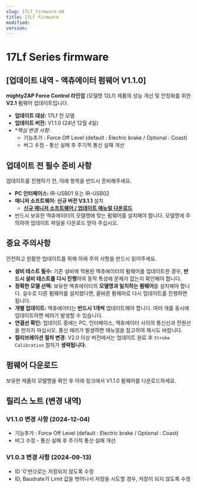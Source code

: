 ```yaml
---
slug: 17Lf_firmware.md
title: 17Lf firmware
modified: 
version:
---
```

# 17Lf Series firmware
## **[업데이트 내역 - 액츄에이터 펌웨어 V1.1.0]**
**mightyZAP Force Control 라인업** (모델명 12Lf) 제품의 성능 개선 및 안정화를 위한 **V2.1** 펌웨어 업데이트입니다. 
- **업데이트 대상:** 17Lf  전 모델
- **업데이트 버전:** V1.1.0 (24년 12월 4일)
- **핵심 변경 사항:*
	- 기능추가 : Force Off Level (default : Electric brake / Optional : Coast)
	- 버그 수정 - 통신 실패 후 주기적 통신 실패 개선

## 업데이트 전 필수 준비 사항

업데이트를 진행하기 전, 아래 항목을 반드시 준비해주세요.
- **PC 인터페이스:** IR-USB01 또는 IR-USB02
- **매니저 소프트웨어:** **신규 버전 V3.1.1** 설치
	- [**신규 매니저 소프트웨어 / 업데이트 매뉴얼 다운로드**](http://www.mightyzap.com/ko/digitalarchive6/?mod=document&pageid=1&uid=211)
- 반드시 보유한 액츄에이터의 모델명에 맞는 펌웨어를 설치해야 합니다. 모델명에 주의하여 업데이트 파일을 다운로드 받아 주십시오.

## 중요 주의사항
안전하고 원활한 업데이트를 위해 아래 주의 사항을 반드시 읽어주세요.
- **설비 테스트 필수:** 기존 설비에 적용된 액츄에이터의 펌웨어를 업데이트한 경우, **반드시 설비 테스트를 다시 진행**하여 동작 특성에 문제가 없는지 확인해야 합니다.
- **정확한 모델 선택:** 보유한 액츄에이터의 **모델명과 일치하는 펌웨어**를 설치해야 합니다. 실수로 다른 펌웨어를 설치했다면, 올바른 펌웨어로 다시 업데이트를 진행하면 됩니다.
- **개별 업데이트:** 액츄에이터는 **반드시 1개씩** 업데이트해야 합니다. 여러 개를 동시에 업데이트하면 에러가 발생할 수 있습니다.
- **연결선 확인:** 업데이트 중에는 PC, 인터페이스, 액츄에이터 사이의 통신선과 전원선을 만지지 마십시오. 통신 에러가 발생하면 매뉴얼을 참고하여 재시도 바랍니다.
- **캘리브레이션 절차 변경:** V2.0 이상 버전에서는 업데이트 완료 후 `Stroke Calibration` 절차가 **생략됩니다.**

## 펌웨어 다운로드 

보유한 제품의 모델명을 확인 후 아래 링크에서 V1.1.0 펌웨어를 다운로드하세요.


<FirmwareSelector17Lf />

## 릴리스 노트 (변경 내역)

### **V1.1.0 변경 사항 (2024-12-04)**
- 기능추가 : Force Off Level (default : Electric brake / Optional : Coast)
- 버그 수정 - 통신 실패 후 주기적 통신 실패 개선
### **V1.0.3 변경 사항 (2024-09-13)**
-  ID '0'번으로는 저장되지 않도록 수정
- ID, Baudrate가 Limit 값을 벗어나서 저장을 시도할 경우, 저장이 되지 않도록 수정